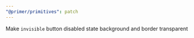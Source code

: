 ```yaml
---
"@primer/primitives": patch
---
```


Make `invisible` button disabled state background and border transparent
